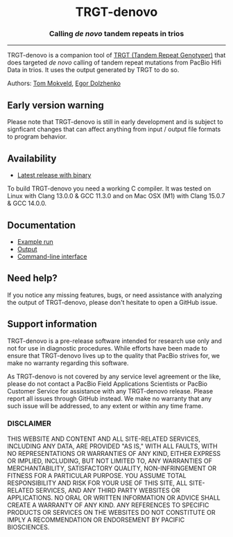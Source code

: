 <h1 align="center"></></h1>

<h1 align="center">TRGT-denovo</h1>

<h3 align="center">Calling <em>de novo</em> tandem repeats in trios</h3>

***

TRGT-denovo is a companion tool of [TRGT (Tandem Repeat Genotyper)](https://github.com/PacificBiosciences/trgt) that does targeted *de novo* calling of tandem repeat mutations from PacBio Hifi Data in trios. It uses the output generated by TRGT to do so. 

Authors: [Tom Mokveld](https://github.com/tmokveld), [Egor Dolzhenko](https://github.com/egor-dolzhenko)

## Early version warning

Please note that TRGT-denovo is still in early development and is subject to signficant changes that can affect anything from input / output file formats to program behavior.

## Availability

* [Latest release with binary](https://github.com/PacificBiosciences/trgt-denovo/releases/latest)

To build TRGT-denovo you need a working C compiler. It was tested on Linux with Clang 13.0.0 & GCC 11.3.0 and on Mac OSX (M1) with Clang 15.0.7 & GCC 14.0.0.

## Documentation

* [Example run](docs/example.md)
* [Output](docs/output.md)
* [Command-line interface](docs/cli.md)

## Need help?
If you notice any missing features, bugs, or need assistance with analyzing the output of TRGT-denovo, 
please don't hesitate to open a GitHub issue.

## Support information
TRGT-denovo is a pre-release software intended for research use only and not for use in diagnostic procedures. 
While efforts have been made to ensure that TRGT-denovo lives up to the quality that PacBio strives for, we make no warranty regarding this software.

As TRGT-denovo is not covered by any service level agreement or the like, please do not contact a PacBio Field Applications Scientists or PacBio Customer Service for assistance with any TRGT-denovo release. 
Please report all issues through GitHub instead. 
We make no warranty that any such issue will be addressed, to any extent or within any time frame.

### DISCLAIMER
THIS WEBSITE AND CONTENT AND ALL SITE-RELATED SERVICES, INCLUDING ANY DATA, ARE PROVIDED "AS IS," WITH ALL FAULTS, WITH NO REPRESENTATIONS OR WARRANTIES OF ANY KIND, EITHER EXPRESS OR IMPLIED, INCLUDING, BUT NOT LIMITED TO, ANY WARRANTIES OF MERCHANTABILITY, SATISFACTORY QUALITY, NON-INFRINGEMENT OR FITNESS FOR A PARTICULAR PURPOSE. YOU ASSUME TOTAL RESPONSIBILITY AND RISK FOR YOUR USE OF THIS SITE, ALL SITE-RELATED SERVICES, AND ANY THIRD PARTY WEBSITES OR APPLICATIONS. NO ORAL OR WRITTEN INFORMATION OR ADVICE SHALL CREATE A WARRANTY OF ANY KIND. ANY REFERENCES TO SPECIFIC PRODUCTS OR SERVICES ON THE WEBSITES DO NOT CONSTITUTE OR IMPLY A RECOMMENDATION OR ENDORSEMENT BY PACIFIC BIOSCIENCES.
